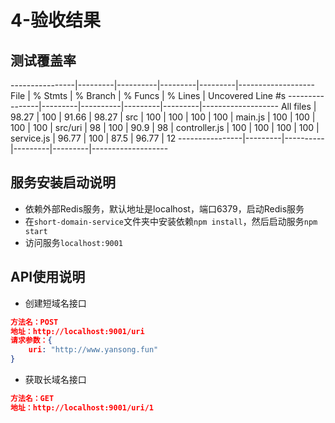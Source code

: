 # 4-验收结果

## 测试覆盖率
----------------|---------|----------|---------|---------|-------------------
File            | % Stmts | % Branch | % Funcs | % Lines | Uncovered Line #s
----------------|---------|----------|---------|---------|-------------------
All files       |   98.27 |      100 |   91.66 |   98.27 |
 src            |     100 |      100 |     100 |     100 |
  main.js       |     100 |      100 |     100 |     100 |
 src/uri        |      98 |      100 |    90.9 |      98 |
  controller.js |     100 |      100 |     100 |     100 |
  service.js    |   96.77 |      100 |    87.5 |   96.77 | 12
----------------|---------|----------|---------|---------|-------------------

## 服务安装启动说明
- 依赖外部Redis服务，默认地址是localhost，端口6379，启动Redis服务
- 在`short-domain-service`文件夹中安装依赖`npm install`，然后启动服务`npm start`
- 访问服务`localhost:9001`

## API使用说明

- 创建短域名接口
```json
方法名：POST
地址：http://localhost:9001/uri
请求参数：{
    uri: "http://www.yansong.fun"
}
```

- 获取长域名接口
```json
方法名：GET
地址：http://localhost:9001/uri/1
```